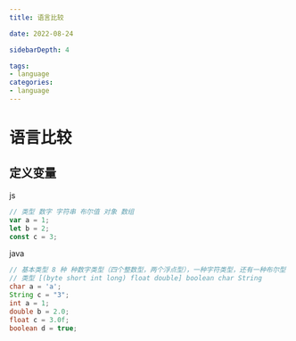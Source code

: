 ```yaml
---
title: 语言比较

date: 2022-08-24

sidebarDepth: 4

tags:
- language
categories:
- language
---
```


# 语言比较

## 定义变量
js
```js
// 类型 数字 字符串 布尔值 对象 数组
var a = 1;
let b = 2;
const c = 3;
```

java

```java
// 基本类型 8 种 种数字类型（四个整数型，两个浮点型），一种字符类型，还有一种布尔型
// 类型 [(byte short int long) float double] boolean char String
char a = 'a';
String c = "3";
int a = 1;
double b = 2.0;
float c = 3.0f;
boolean d = true;
```





